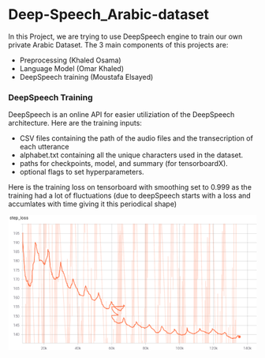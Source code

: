# Deep-Speech_Arabic-dataset

 In this Project, we are trying to use DeepSpeech engine to train our own private Arabic Dataset. The 3 main components of this projects are:
 - Preprocessing (Khaled Osama)
 - Language Model (Omar Khaled)
 - DeepSpeech training (Moustafa Elsayed)



### DeepSpeech Training
DeepSpeech is an online API for easier utiliziation of the DeepSpeech architecture. Here are the training inputs:
- CSV files containing the path of the audio files and the transecription of each utterance
- alphabet.txt containing all the unique characters used in the dataset.
- paths for checkpoints, model, and summary (for tensorboardX).
- optional flags to set hyperparameters.

Here is the training loss on tensorboard with smoothing set to 0.999 as the training had a lot of fluctuations (due to deepSpeech starts with a loss and accumlates with time giving it this periodical shape)

![image](./train'.png)
